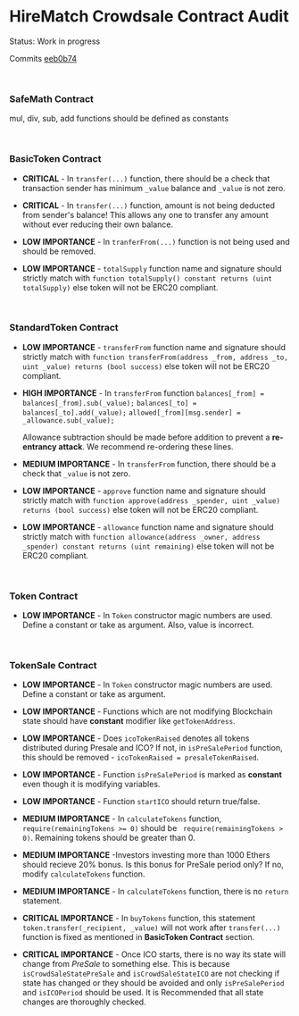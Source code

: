# HireMatch Crowdsale Contract Audit

Status: Work in progress

Commits [eeb0b74](https://github.com/MLG-Blockchain/HIREToken/commit/eeb0b74cfe4291f190725cd8340a8ab66df0a8f8)

<br />

### SafeMath Contract

mul, div, sub, add functions should be defined as constants

<br />

### BasicToken Contract

* **CRITICAL** - In `transfer(...)` function, there should be a check that transaction sender has minimum `_value` balance and `_value` is not zero.

* **CRITICAL** - In `transfer(...)` function, amount is not being deducted from sender's balance! This allows any one to transfer any amount without ever reducing their own balance.

* **LOW IMPORTANCE** - In `tranferFrom(...)` function is not being used and should be removed.

* **LOW IMPORTANCE** - `totalSupply` function name and signature should strictly match with `function totalSupply() constant returns (uint totalSupply)` else token will not be ERC20 compliant.

<br />

### StandardToken Contract
* **LOW IMPORTANCE** - `transferFrom` function name and signature should strictly match with `function transferFrom(address _from, address _to, uint _value) returns (bool success)` else token will not be ERC20 compliant.

* **HIGH IMPORTANCE** - In `transferFrom` function 
      `balances[_from] = balances[_from].sub(_value);`
      `balances[_to] = balances[_to].add(_value);`
      `allowed[_from][msg.sender] = _allowance.sub(_value);`

  Allowance subtraction should be made before addition to prevent a **re-entrancy attack**. We recommend re-ordering these lines.

* **MEDIUM IMPORTANCE** - In `transferFrom` function, there should be a check that `_value` is not zero.

* **LOW IMPORTANCE** - `approve` function name and signature should strictly match with `function approve(address _spender, uint _value) returns (bool success)` else token will not be ERC20 compliant.

* **LOW IMPORTANCE** - `allowance` function name and signature should strictly match with `function allowance(address _owner, address _spender) constant returns (uint remaining)` else token will not be ERC20 compliant.


<br />

### Token Contract
* **LOW IMPORTANCE** - In `Token` constructor magic numbers are used. Define a constant or take as argument. Also, value is incorrect.

<br />

### TokenSale Contract
* **LOW IMPORTANCE** - In `Token` constructor magic numbers are used. Define a constant or take as argument.

* **LOW IMPORTANCE** - Functions which are not modifying Blockchain state should have **constant** modifier like `getTokenAddress`.

* **LOW IMPORTANCE** - Does `icoTokenRaised` denotes all tokens distributed during Presale and ICO? If not, in `isPreSalePeriod` function, this should be removed - `icoTokenRaised = presaleTokenRaised`.

* **LOW IMPORTANCE** - Function `isPreSalePeriod` is marked as **constant** even though it is modifying variables.

* **LOW IMPORTANCE** - Function `startICO` should return true/false.

* **MEDIUM IMPORTANCE** - In `calculateTokens` function, ` require(remainingTokens >= 0)` should be ` require(remainingTokens > 0)`. Remaining tokens should be greater than 0.

* **MEDIUM IMPORTANCE** -Investors investing more than 1000 Ethers should recieve 20% bonus. Is this bonus for PreSale period only? If no, modify `calculateTokens` function.

* **MEDIUM IMPORTANCE** - In `calculateTokens` function, there is no `return` statement.

* **CRITICAL IMPORTANCE** - In `buyTokens` function, this statement `token.transfer(_recipient, _value)` will not work after `transfer(...)` function is fixed as mentioned in **BasicToken Contract** section.

* **CRITICAL IMPORTANCE** - Once ICO starts, there is no way its state will change from *PreSale* to something else. This is because `isCrowdSaleStatePreSale` and `isCrowdSaleStateICO` are not checking if state has changed or they should be avoided and only `isPreSalePeriod` and `isICOPeriod` should be used. It is Recommended that all state changes are thoroughly checked.


<br />
